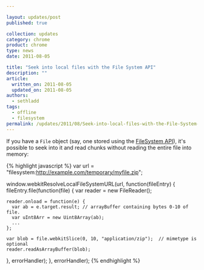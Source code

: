 ```yaml
---

layout: updates/post
published: true

collection: updates
category: chrome
product: chrome
type: news
date: 2011-08-05

title: "Seek into local files with the File System API"
description: ""
article:
  written_on: 2011-08-05
  updated_on: 2011-08-05
authors:
  - sethladd
tags:
  - offline
  - filesystem
permalink: /updates/2011/08/Seek-into-local-files-with-the-File-System-API.html
---
```

If you have a `File` object (say, one stored using the [FileSystem API](http://www.html5rocks.com/en/tutorials/file/filesystem/)), it's possible to seek into it and read chunks without reading the entire file into memory:

{% highlight javascript %}
var url = "filesystem:http://example.com/temporary/myfile.zip";

window.webkitResolveLocalFileSystemURL(url, function(fileEntry) {
  fileEntry.file(function(file) {
    var reader = new FileReader();

    reader.onload = function(e) {
      var ab = e.target.result; // arrayBuffer containing bytes 0-10 of file.
      var uInt8Arr = new Uint8Array(ab);
      ...
    };

    var blob = file.webkitSlice(0, 10, "application/zip");  // mimetype is optional
    reader.readAsArrayBuffer(blob);
  }, errorHandler);
}, errorHandler);
{% endhighlight %}
